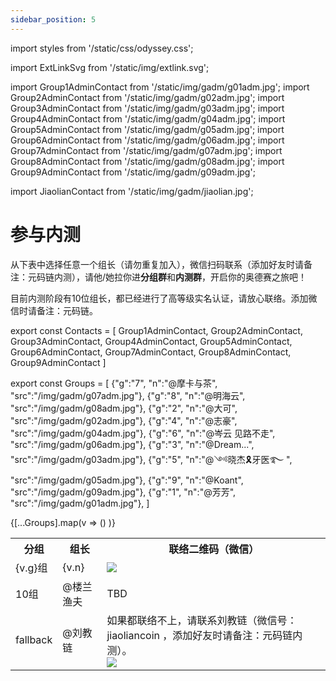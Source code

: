 ```yaml
---
sidebar_position: 5
---
```


import styles from '/static/css/odyssey.css';

import ExtLinkSvg from '/static/img/extlink.svg';

import Group1AdminContact from '/static/img/gadm/g01adm.jpg';
import Group2AdminContact from '/static/img/gadm/g02adm.jpg';
import Group3AdminContact from '/static/img/gadm/g03adm.jpg';
import Group4AdminContact from '/static/img/gadm/g04adm.jpg';
import Group5AdminContact from '/static/img/gadm/g05adm.jpg';
import Group6AdminContact from '/static/img/gadm/g06adm.jpg';
import Group7AdminContact from '/static/img/gadm/g07adm.jpg';
import Group8AdminContact from '/static/img/gadm/g08adm.jpg';
import Group9AdminContact from '/static/img/gadm/g09adm.jpg';

import JiaolianContact from '/static/img/gadm/jiaolian.jpg';

# 参与内测

从下表中选择任意一个组长（请勿重复加入），微信扫码联系（添加好友时请备注：元码链内测），请他/她拉你进**分组群**和**内测群**，开启你的奥德赛之旅吧！

目前内测阶段有10位组长，都已经进行了高等级实名认证，请放心联络。添加微信时请备注：元码链。

export const Contacts = [
    Group1AdminContact,
    Group2AdminContact,
    Group3AdminContact,
    Group4AdminContact,
    Group5AdminContact,
    Group6AdminContact,
    Group7AdminContact,
    Group8AdminContact,
    Group9AdminContact
]

export const Groups = [
    {"g":"7", "n":"@摩卡与茶", "src":"/img/gadm/g07adm.jpg"},
    {"g":"8", "n":"@明海云", "src":"/img/gadm/g08adm.jpg"},
    {"g":"2", "n":"@大可", "src":"/img/gadm/g02adm.jpg"},
    {"g":"4", "n":"@志豪", "src":"/img/gadm/g04adm.jpg"},
    {"g":"6", "n":"@岑云 见路不走", "src":"/img/gadm/g06adm.jpg"},
    {"g":"3", "n":"@Dream...", "src":"/img/gadm/g03adm.jpg"},
    {"g":"5", "n":"@༺晓杰🎗牙医࿐   ", "src":"/img/gadm/g05adm.jpg"},
    {"g":"9", "n":"@Koant", "src":"/img/gadm/g09adm.jpg"},
    {"g":"1", "n":"@芳芳", "src":"/img/gadm/g01adm.jpg"},
]

<table>
    <tbody>
    <tr>
        <th>分组</th>
        <th>组长</th>
        <th>联络二维码（微信）</th>
    </tr>
    {[...Groups].map(v => 
        (<tr key={v.g}>
            <td>{v.g}组</td>
            <td>{v.n}</td>
            <td><span className='wxqr'><img key={v.src} src={v.src} /></span></td>
        </tr>)
    )}
    <tr>
        <td>10组</td>
        <td>@楼兰渔夫</td>
        <td>TBD</td>
    </tr>
    <tr>
        <td>fallback</td>
        <td>@刘教链</td>
        <td>如果都联络不上，请联系刘教链（微信号：jiaoliancoin ，添加好友时请备注：元码链内测）。<br /> <span className='wxqr'><img src={JiaolianContact} /></span></td>
    </tr>
    </tbody>
</table>

